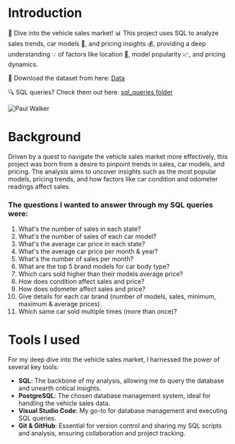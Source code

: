 # Introduction
🚀 Dive into the vehicle sales market! 📊 This project uses SQL to analyze sales trends, car models 🚗, and pricing insights 💰, providing a deep understanding 💡 of factors like location 📍, model popularity 📈, and pricing dynamics.

📂 Download the dataset from here: [Data](https://www.kaggle.com/datasets/syedanwarafridi/vehicle-sales-data)  

🔍 SQL queries? Check them out here: [sql_queries folder](/sql_queries/)

![Paul Walker](https://github.com/user-attachments/assets/8d98330b-c8d2-4a30-b723-35837a7766fc)

# Background
Driven by a quest to navigate the vehicle sales market more effectively, this project was born from a desire to pinpoint trends in sales, car models, and pricing. The analysis aims to uncover insights such as the most popular models, pricing trends, and how factors like car condition and odometer readings affect sales.


### The questions I wanted to answer through my SQL queries were:

1. What's the number of sales in each state?
2. What's the number of sales of each car model?
3. What's the average car price in each state?
4. What's the average car price per month & year?
5. What's the number of sales per month?
6. What are the top 5 brand models for car body type?
7. Which cars sold higher than their models average price?
8. How does condition affect sales and price?
9. How does odometer affect sales and price?
10. Give details for each car brand (number of models, sales, minimum, maximum & average prices).
11. Which same car sold multiple times (more than once)?

# Tools I used
For my deep dive into the vehicle sales market, I harnessed the power of several key tools:

 - **SQL**: The backbone of my analysis, allowing me to query the database and unearth critical insights.
 - **PostgreSQL**: The chosen database management system, ideal for handling the vehicle sales data.
 - **Visual Studio Code**: My go-to for database management and executing SQL queries.
 - **Git & GitHub**: Essential for version control and sharing my SQL scripts and analysis, ensuring collaboration and project tracking.
